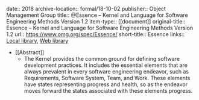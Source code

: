 date:: 2018
archive-location:: formal/18-10-02
publisher:: Object Management Group
title:: @Essence – Kernel and Language for Software  Engineering Methods Version 1.2
item-type:: [[document]]
original-title:: Essence – Kernel and Language for Software  Engineering Methods Version 1.2
url:: https://www.omg.org/spec/Essence/
short-title:: Essence
links:: [Local library](zotero://select/library/items/AE8L5HWZ), [Web library](https://www.zotero.org/users/6520516/items/AE8L5HWZ)

- [[Abstract]]
	- The Kernel provides the common ground for defining software development practices. It includes the essential elements that are always prevalent in every software engineering endeavor, such as Requirements, Software System, Team, and Work. These elements have states representing progress and health, so as the endeavor moves forward the states associated with these elements progress.
